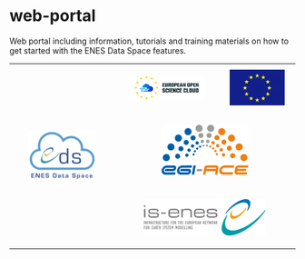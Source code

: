 # web-portal
Web portal including information, tutorials and training materials on how to get started with the ENES Data Space features.

<table>
  <tr style="border: 0px;">
    <td style="text-align: center;border: 0px;" rowspan="3" ><img src="https://github.com/ENES-Data-Space/web-portal/raw/main/img/ENES_DS_logo.png" width="70%"></td>
    <td style="text-align: center; border: 0px;padding-top: 20px; padding-bottom: 20px;"><center><img src="https://github.com/ENES-Data-Space/web-portal/raw/main/img/eosc_logo.png" width="80%"></center></td>
    <td style="text-align: center;border: 0px"><img src="https://github.com/ENES-Data-Space/web-portal/raw/main/img/eu.jpg" width="80%"></td>
  </tr>
  <tr style="border: 0px;">
    <td colspan="2" style="text-align: center; padding-top: 20px; padding-bottom: 20px;border: 0px"><img src="https://github.com/ENES-Data-Space/web-portal/raw/main/img/egi-ace_logo.png" width="50%"></td>
  </tr>  
  <tr style="border: 0px;">
    <td colspan="2" style="text-align: center;padding-top: 20px; padding-bottom: 20px;border: 0px;"><img src="https://github.com/ENES-Data-Space/web-portal/raw/main/img/isenes.png" width="70%"></td>
  </tr>  
</table>

